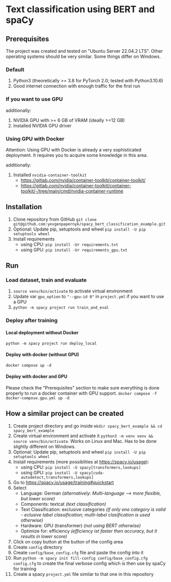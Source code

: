 # Text classification using BERT and spaCy

## Prerequisites

The project was created and tested on "Ubuntu Server 22.04.2 LTS". Other operating systems should be very similar. Some things differ on Windows.

### Default
1. Python3 (theoretically >= 3.8 for PyTorch 2.0; tested with Python3.10.6)
1. Good internet connection with enough traffic for the first run

### If you want to use GPU
additionally:
1. NVIDIA GPU with >= 6 GB of VRAM (ideally >=12 GB)
1. Installed NVIDIA GPU driver

### Using GPU with Docker
Attention: 
Using GPU with Docker is already a very sophisticated deployment. It requires you to acquire some knowledge in this area.

additionally:
1. Installed `nvidia-container-toolkit`
    - https://gitlab.com/nvidia/container-toolkit/container-toolkit/
    - https://gitlab.com/nvidia/container-toolkit/container-toolkit/-/tree/main/cmd/nvidia-container-runtime

## Installation

1. Clone repository from GitHub `git clone git@github.com:yevgenpapernyk/spacy_bert_classification_example.git`
1. Optional: Update pip, setuptools and wheel `pip install -U pip setuptools wheel`
1. Install requirements 
    - using CPU: `pip install -Ur requirements.txt`
    - using GPU: `pip install -Ur requirements_gpu.txt`

## Run
### Load dataset, train and evaluate
1. `source venv/bin/activate` to activate virtual environment
1. Update var `gpu_option` to `"--gpu-id 0"` in `project.yml` if you want to use a GPU
1. `python -m spacy project run train_and_eval` 

### Deploy after training
#### Local deployment without Docker
`python -m spacy project run deploy_local`

#### Deploy with docker (without GPU)
`docker compose up -d`

#### Deploy with docker and GPU
Please check the "Prerequisites" section to make sure everything is done properly to run a docker container with GPU support.
`docker compose -f docker-compose.gpu.yml up -d`

## How a similar project can be created

1. Create project directory and go inside `mkdir spacy_bert_example && cd spacy_bert_example`
1. Create virtual environment and activate it `python3 -m venv venv && source venv/bin/activate`. Works on Linux and Mac. Has to be done slightly different on Windows.
1. Optional: Update pip, setuptools and wheel `pip install -U pip setuptools wheel`
1. Install requirements (more possiblities at https://spacy.io/usage):
    - using CPU: `pip install -U spacy[transformers,lookups]`
    - using GPU: `pip install -U spacy[cuda-autodetect,transformers,lookups]`
1. Go to https://spacy.io/usage/training#quickstart
1. Select
    - Language: German  *(alternatively: Multi-language --> more flexible, but lower score)*
    - Components: textcat  *(text classification)*
    - Text Classification: exclusive categories  *(if only one category is valid - eclusive label classification; multi-label clasification is used otherwise)*
    - Hardware: GPU (transformer)  *(not using BERT otherwise)*
    - Optimize for: efficiency  *(efficiency ist faster then accuracy, but it results in lower score)*
1. Click on copy button at the button of the config area
1. Create `config` directory
1. Create `config/base_config.cfg` file and paste the config into it
1. Run `python -m spacy init fill-config config/base_config.cfg config.cfg` to create the final verbose config which is then use by spaCy for training
1. Create a spacy `project.yml` file similar to that one in this repository

